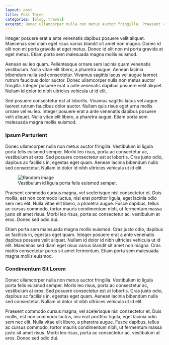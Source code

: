 ```yaml
---
layout: post
title: Post Three
categories: [blog, travel]
excerpt: Donec ullamcorper nulla non metus auctor fringilla. Praesent commodo cursus magna, vel scelerisque nisl consectetur et.
---
```


<p class="post-intro">Integer posuere erat a ante venenatis dapibus posuere velit aliquet. Maecenas sed diam eget risus varius blandit sit amet non magna. Donec id elit non mi porta gravida at eget metus. Donec id elit non mi porta gravida at eget metus. Etiam porta sem malesuada magna mollis euismod.</p>

Aenean eu leo quam. Pellentesque ornare sem lacinia quam venenatis vestibulum. Nulla vitae elit libero, a pharetra augue. Aenean lacinia bibendum nulla sed consectetur. Vivamus sagittis lacus vel augue laoreet rutrum faucibus dolor auctor. Donec ullamcorper nulla non metus auctor fringilla. Integer posuere erat a ante venenatis dapibus posuere velit aliquet. Nullam id dolor id nibh ultricies vehicula ut id elit.

Sed posuere consectetur est at lobortis. Vivamus sagittis lacus vel augue laoreet rutrum faucibus dolor auctor. Nullam quis risus eget urna mollis ornare vel eu leo. Integer posuere erat a ante venenatis dapibus posuere velit aliquet. Nulla vitae elit libero, a pharetra augue. Etiam porta sem malesuada magna mollis euismod.

<h3>Ipsum Parturient</h3>

Donec ullamcorper nulla non metus auctor fringilla. Vestibulum id ligula porta felis euismod semper. Morbi leo risus, porta ac consectetur ac, vestibulum at eros. Sed posuere consectetur est at lobortis. Cras justo odio, dapibus ac facilisis in, egestas eget quam. Aenean lacinia bibendum nulla sed consectetur. Nullam id dolor id nibh ultricies vehicula ut id elit.

<figure>
  <img src="https://source.unsplash.com/user/erondu/1600x900" alt="Random image">
  <figcaption>Vestibulum id ligula porta felis euismod semper.</figcaption>
</figure>

Praesent commodo cursus magna, vel scelerisque nisl consectetur et. Duis mollis, est non commodo luctus, nisi erat porttitor ligula, eget lacinia odio sem nec elit. Nulla vitae elit libero, a pharetra augue. Fusce dapibus, tellus ac cursus commodo, tortor mauris condimentum nibh, ut fermentum massa justo sit amet risus. Morbi leo risus, porta ac consectetur ac, vestibulum at eros. Donec sed odio dui.

Etiam porta sem malesuada magna mollis euismod. Cras justo odio, dapibus ac facilisis in, egestas eget quam. Integer posuere erat a ante venenatis dapibus posuere velit aliquet. Nullam id dolor id nibh ultricies vehicula ut id elit. Maecenas sed diam eget risus varius blandit sit amet non magna. Cras mattis consectetur purus sit amet fermentum. Etiam porta sem malesuada magna mollis euismod.

<h3>Condimentum Sit Lorem</h3>

Donec ullamcorper nulla non metus auctor fringilla. Vestibulum id ligula porta felis euismod semper. Morbi leo risus, porta ac consectetur ac, vestibulum at eros. Sed posuere consectetur est at lobortis. Cras justo odio, dapibus ac facilisis in, egestas eget quam. Aenean lacinia bibendum nulla sed consectetur. Nullam id dolor id nibh ultricies vehicula ut id elit.

Praesent commodo cursus magna, vel scelerisque nisl consectetur et. Duis mollis, est non commodo luctus, nisi erat porttitor ligula, eget lacinia odio sem nec elit. Nulla vitae elit libero, a pharetra augue. Fusce dapibus, tellus ac cursus commodo, tortor mauris condimentum nibh, ut fermentum massa justo sit amet risus. Morbi leo risus, porta ac consectetur ac, vestibulum at eros. Donec sed odio dui.

